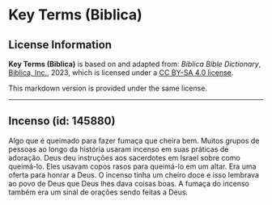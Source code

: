 # Key Terms (Biblica)

## License Information

**Key Terms (Biblica)** is based on and adapted from: _Biblica Bible Dictionary_, [Biblica, Inc.](https://www.biblica.com/), 2023, which is licensed under a [CC BY-SA 4.0 license](https://creativecommons.org/licenses/by-sa/4.0/legalcode.en).

This markdown version is provided under the same license.



--------------------------------

## Incenso (id: 145880)

Algo que é queimado para fazer fumaça que cheira bem. Muitos grupos de pessoas ao longo da história usaram incenso em suas práticas de adoração. Deus deu instruções aos sacerdotes em Israel sobre como queimá\-lo. Eles usavam copos rasos para queimá\-lo em um altar. Era uma oferta para honrar a Deus. O incenso tinha um cheiro doce e isso lembrava ao povo de Deus que Deus lhes dava coisas boas. A fumaça do incenso também era um sinal de orações sendo feitas a Deus.



